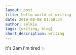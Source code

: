 ```yaml
---
layout: post
title: hello world of writing
date: 2019-08-08 01:58:34
author: selkie
tags: [writing, blog]
short_description: writing
---
```

it's 2am i'm tired
:sparkles:

